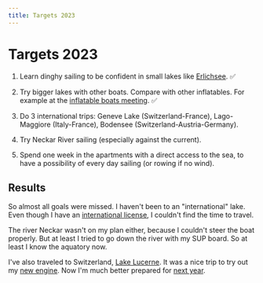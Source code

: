 ```yaml
---
title: Targets 2023
---
```

# Targets 2023

1. Learn dinghy sailing to be confident in small lakes like [Erlichsee](../trips/2023-06-09-erlichsee.md). :white_check_mark:

2. Try bigger lakes with other boats. Compare with other inflatables. For example at the [inflatable boats meeting](../trips/2023-06-03-altmuehlsee.md). :white_check_mark:

3. Do 3 international trips: Geneve Lake (Switzerland-France), Lago-Maggiore (Italy-France), Bodensee (Switzerland-Austria-Germany).

4. Try Neckar River sailing (especially against the current).

5. Spend one week in the apartments with a direct access to the sea, to have a possibility of every day sailing (or rowing if no wind).

## Results

So almost all goals were missed. I haven't been to an "international" lake. Even though I have an [international license](../boat/registration.md), I couldn't find the time to travel.

The river Neckar wasn't on my plan either, because I couldn't steer the boat properly. But at least I tried to go down the river with my SUP board. So at least I know the aquatory now.

I've also traveled to Switzerland, [Lake Lucerne](../trips/2023-10-09-luzerner-see.md). It was a nice trip to try out my [new engine](../boat/e-motor.md). Now I'm much better prepared for [next year](./2024.md).